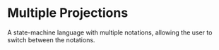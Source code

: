 Multiple Projections
====================

A state-machine language with multiple notations, allowing the user to switch between the notations.
